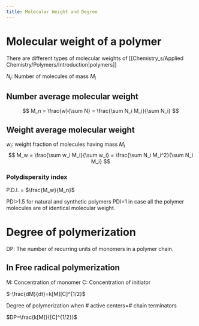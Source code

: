 ```yaml
---
title: Molecular Weight and Degree
---
```

# Molecular weight of a polymer

There are different types of molecular weights of [[Chemistry_s/Applied Chemistry/Polymers/Introduction|polymers]]

$N_i$: Number of molecules of mass $M_i$

## Number average molecular weight

$$
M_n = \frac{w}{\sum N} = \frac{\sum N_i M_i}{\sum N_i}
$$

## Weight average molecular weight

$w_i$: weight fraction of molecules having mass $M_i$
$$
M_w = \frac{\sum w_i M_i}{\sum w_i} = \frac{\sum N_i M_i^2}{\sum N_i M_i}
$$

### Polydispersity index

P.D.I. = $\frac{M_w}{M_n}$

PDI>1.5 for natural and synthetic polymers
PDI=1 in case all the polymer molecules are of identical molecular weight.

# Degree of polymerization
DP: The number of recurring units of monomers in a polymer chain.

## In Free radical polymerization
M: Concentration of monomer
C: Concentration of initiator

$-\frac{dM}{dt}=k[M][C]^{1/2}$

Degree of polymerization when # active centers=# chain terminators

$DP=\frac{k[M]}{[C]^{1/2}}$